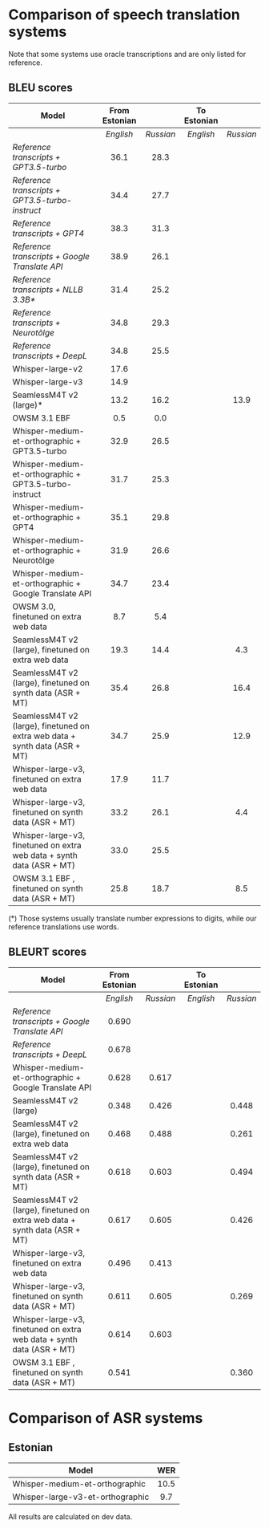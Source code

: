 # Comparison of speech translation systems

Note that some systems use oracle transcriptions and are only listed for reference.

## BLEU scores

| Model                                                  | From Estonian |           | To Estonian      ||
|--------------------------------------------------------|:-------------:|:---------:|:-------------:|:---------:|
|                                                        |   *English*   | *Russian* | *English*     | *Russian* |
| _Reference transcripts + GPT3.5-turbo_                 |     36.1      |   28.3    | |
| _Reference transcripts + GPT3.5-turbo-instruct_        |     34.4      |   27.7    | |
| _Reference transcripts + GPT4_                         |     38.3      |   31.3    | |
| _Reference transcripts + Google Translate API_         |     38.9      |   26.1    | |
| _Reference transcripts + NLLB 3.3B*_                   |     31.4      |   25.2    | |
| _Reference transcripts + Neurotõlge_                   |     34.8      |   29.3    | |
| _Reference transcripts + DeepL_                        |     34.8      |   25.5    | |
| Whisper-large-v2                                       |     17.6      |           |             |         |
| Whisper-large-v3                                       |     14.9      |           |             |         |
| SeamlessM4T v2 (large)*                                |     13.2      |   16.2    |             |     13.9    |
| OWSM 3.1 EBF                                           |      0.5      |   0.0         |  | |
| Whisper-medium-et-orthographic + GPT3.5-turbo          |     32.9      |   26.5    |      |
| Whisper-medium-et-orthographic + GPT3.5-turbo-instruct |     31.7      |   25.3    |      |
| Whisper-medium-et-orthographic + GPT4                  |     35.1      |   29.8    |      |
| Whisper-medium-et-orthographic + Neurotõlge            |     31.9      |   26.6    |      |
| Whisper-medium-et-orthographic + Google Translate API  |     34.7      |   23.4    |      |
| OWSM 3.0, finetuned on extra web data                  |      8.7      |    5.4    |      |
| SeamlessM4T v2 (large), finetuned on extra web data    |      19.3     |   14.4        |      |  4.3
| SeamlessM4T v2 (large), finetuned on synth data (ASR + MT) |     35.4      |   26.8    | | 16.4 |
| SeamlessM4T v2 (large), finetuned on extra web data + synth data (ASR + MT) |     34.7      |    25.9  |    | 12.9 |
| Whisper-large-v3, finetuned on extra web data   |  17.9         |   11.7    | |
| Whisper-large-v3, finetuned on synth data (ASR + MT)   |      33.2     |   26.1    | | 4.4
| Whisper-large-v3, finetuned on extra web data +  synth data (ASR + MT)   |      33.0     |   25.5    | |  |
| OWSM 3.1 EBF , finetuned on synth data (ASR + MT)   |      25.8     | 18.7      | | 8.5


(*) Those systems usually translate number expressions to digits, while our reference translations use words.

## BLEURT scores

| Model                                                  | From Estonian |           | To Estonian      ||
|--------------------------------------------------------|:-------------:|:---------:|:-------------:|:---------:|
|                                                        |   *English*   | *Russian* | *English*     | *Russian* |
| _Reference transcripts + Google Translate API_         |     0.690      |       | |
| _Reference transcripts + DeepL_                        |     0.678      |       | |
| Whisper-medium-et-orthographic + Google Translate API  |     0.628      |  0.617     |      |  
| SeamlessM4T v2 (large)                                 |     0.348      |   0.426    | |   0.448 |
| SeamlessM4T v2 (large), finetuned on extra web data    |     0.468      |   0.488    | |   0.261
| SeamlessM4T v2 (large), finetuned on synth data (ASR + MT) |  0.618       |   0.603    |    | 0.494 |
| SeamlessM4T v2 (large), finetuned on extra web data + synth data (ASR + MT) |     0.617      |   0.605   | | 0.426 |
| Whisper-large-v3, finetuned on extra web data   |  0.496         |  0.413     | |
| Whisper-large-v3, finetuned on synth data (ASR + MT)   |   0.611        |  0.605    | | 0.269 |
| Whisper-large-v3, finetuned on extra web data +  synth data (ASR + MT)   |  0.614 | 0.603 || 
| OWSM 3.1 EBF , finetuned on synth data (ASR + MT)   |     0.541      |       | | 0.360








# Comparison of ASR systems

## Estonian

| Model | WER |
|-------|:----------:|
|Whisper-medium-et-orthographic | 10.5 |
|Whisper-large-v3-et-orthographic | 9.7 |


All results are calculated on dev data.
